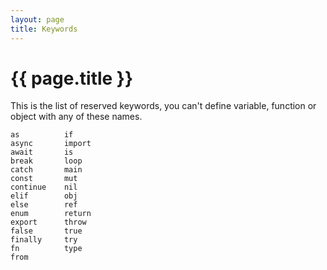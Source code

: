 ```yaml
---
layout: page
title: Keywords
---
```


# {{ page.title }}
This is the list of reserved keywords, you can't define variable, function or
object with any of these names.

```
as          if
async       import
await       is
break       loop
catch       main
const       mut
continue    nil
elif        obj
else        ref
enum        return
export      throw
false       true
finally     try
fn          type
from
```
